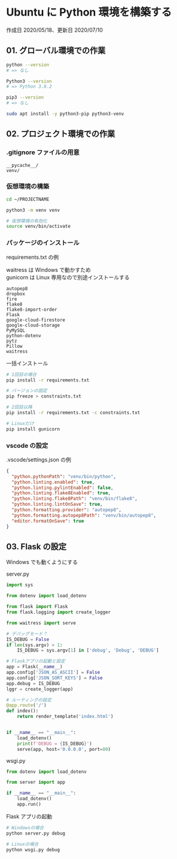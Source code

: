 # Ubuntu に Python 環境を構築する

作成日 2020/05/18、更新日 2020/07/10

## 01. グローバル環境での作業

```bash
python --version
# => なし

Python3 --version
# => Python 3.8.2

pip3 --version
# => なし

sudo apt install -y python3-pip python3-venv
```

## 02. プロジェクト環境での作業

### .gitignore ファイルの用意

```text
__pycache__/
venv/
```

### 仮想環境の構築

```bash
cd ~/PROJECTNAME

python3 -m venv venv

# 仮想環境の有効化
source venv/bin/activate
```

### パッケージのインストール

requirements.txt の例

waitress は Windows で動かすため\
gunicorn は Linux 専用なので別途インストールする

```text
autopep8
dropbox
fire
flake8
flake8-import-order
Flask
google-cloud-firestore
google-cloud-storage
PyMySQL
python-dotenv
pytz
Pillow
waitress
```

一括インストール

```bash
# 1回目の場合
pip install -r requirements.txt

# バージョンの固定
pip freeze > constraints.txt

# 2回目以降
pip install -r requirements.txt -c constraints.txt

# Linuxだけ
pip install gunicorn
```

### vscode の設定

.vscode/settings.json の例

```json
{
  "python.pythonPath": "venv/bin/python",
  "python.linting.enabled": true,
  "python.linting.pylintEnabled": false,
  "python.linting.flake8Enabled": true,
  "python.linting.flake8Path": "venv/bin/flake8",
  "python.linting.lintOnSave": true,
  "python.formatting.provider": "autopep8",
  "python.formatting.autopep8Path": "venv/bin/autopep8",
  "editor.formatOnSave": true
}
```

## 03. Flask の設定

Windows でも動くようにする

server.py

```python
import sys

from dotenv import load_dotenv

from flask import Flask
from flask.logging import create_logger

from waitress import serve

# デバッグモード？
IS_DEBUG = False
if len(sys.argv) > 1:
    IS_DEBUG = sys.argv[1] in ['debug', 'Debug', 'DEBUG']

# Flaskアプリの起動と設定
app = Flask(__name__)
app.config['JSON_AS_ASCII'] = False
app.config['JSON_SORT_KEYS'] = False
app.debug = IS_DEBUG
lggr = create_logger(app)

# ルーティングの設定
@app.route('/')
def index():
    return render_template('index.html')


if __name__ == "__main__":
    load_dotenv()
    print(f'DEBUG = {IS_DEBUG}')
    serve(app, host='0.0.0.0', port=80)
```

wsgi.py

```python
from dotenv import load_dotenv

from server import app

if __name__ == "__main__":
    load_dotenv()
    app.run()
```

Flask アプリの起動

```bash
# Windowsの場合
python server.py debug

# Linuxの場合
python wsgi.py debug
```
